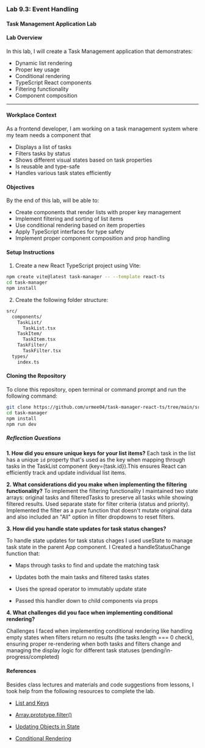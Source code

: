 ### Lab 9.3: Event Handling

#### Task Management Application Lab

#### Lab Overview

In this lab, I will create a Task Management application that demonstrates:

- Dynamic list rendering
- Proper key usage
- Conditional rendering
- TypeScript React components
- Filtering functionality
- Component composition

---

#### Workplace Context

As a frontend developer, I am working on a task management system where my team needs a component that

- Displays a list of tasks
- Filters tasks by status
- Shows different visual states based on task properties
- Is reusable and type-safe
- Handles various task states efficiently

#### Objectives

By the end of this lab, will be able to:

- Create components that render lists with proper key management
- Implement filtering and sorting of list items
- Use conditional rendering based on item properties
- Apply TypeScript interfaces for type safety
- Implement proper component composition and prop handling

#### Setup Instructions

1. Create a new React TypeScript project using Vite:

```bash
npm create vite@latest task-manager -- --template react-ts
cd task-manager
npm install
```

2. Create the following folder structure:

```bash
src/
  components/
    TaskList/
      TaskList.tsx
    TaskItem/
      TaskItem.tsx
    TaskFilter/
      TaskFilter.tsx
  types/
    index.ts
```

#### Cloning the Repository

To clone this repository, open terminal or command prompt and run the following command:

```bash
git clone https://github.com/urmee04/task-manager-react-ts/tree/main/src
cd task-manager
npm install
npm run dev
```

##### Reflection Questions

**1. How did you ensure unique keys for your list items?**
Each task in the list has a unique `id` property that's used as the key when mapping through tasks in the TaskList component (key={task.id}).This ensures React can efficiently track and update individual list items.

**2. What considerations did you make when implementing the filtering functionality?**
To implement the filtering functionality I maintained two state arrays: original tasks and filteredTasks to preserve all tasks while showing filtered results. Used separate state for filter criteria (status and priority). Implemented the filter as a pure function that doesn't mutate original data and also included an "All" option in filter dropdowns to reset filters.

**3. How did you handle state updates for task status changes?**

To handle state updates for task status chages I used useState to manage task state in the parent App component. I Created a handleStatusChange function that:

- Maps through tasks to find and update the matching task

- Updates both the main tasks and filtered tasks states

- Uses the spread operator to immutably update state

- Passed this handler down to child components via props

**4. What challenges did you face when implementing conditional rendering?**

Challenges I faced when implementing conditional rendering like handling empty states when filters return no results (the tasks.length === 0 check), ensuring proper re-rendering when both tasks and filters change and managing the display logic for different task statuses (pending/in-progress/completed)

#### References

Besides class lectures and materials and code suggestions from lessons, I took help from the following resources to complete the lab.

- [List and Keys](https://react.dev/learn/rendering-lists#keeping-list-items-in-order-with-key)

- [Array.prototype.filter()](https://developer.mozilla.org/en-US/docs/Web/JavaScript/Reference/Global_Objects/Array/filter)

- [Updating Objects in State](https://react.dev/learn/updating-objects-in-state)

- [Conditional Rendering](https://react.dev/learn/conditional-rendering)
